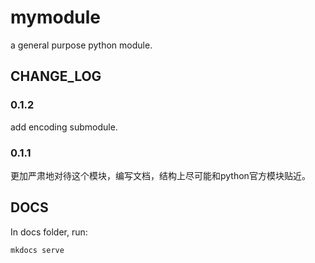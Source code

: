 # mymodule
a general purpose python module.


## CHANGE_LOG
### 0.1.2
add encoding submodule.
### 0.1.1
更加严肃地对待这个模块，编写文档，结构上尽可能和python官方模块贴近。

## DOCS
In docs folder, run:
```text
mkdocs serve
```

